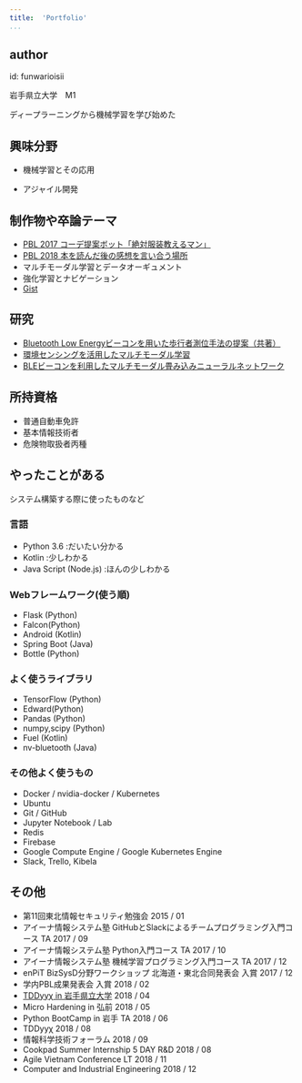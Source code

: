 ```yaml
---
title:  'Portfolio'
...
```



## author

id: funwarioisii

岩手県立大学　M1

ディープラーニングから機械学習を学び始めた



## 興味分野

 * 機械学習とその応用

 * アジャイル開発


## 制作物や卒論テーマ

 - [PBL 2017 コーデ提案ボット「絶対服装教えるマン」](https://github.com/fashion-monster/LineBot)
 - [PBL 2018 本を読んだ後の感想を言い合う場所](https://github.com/yorumizi)
 - マルチモーダル学習とデータオーギュメント
 - 強化学習とナビゲーション
 - [Gist](https://gist.github.com/funwarioisii)

## 研究
 - [Bluetooth Low Energyビーコンを用いた歩行者測位手法の提案（共著）](https://www.ipsj.or.jp/event/fit/fit2016/FIT2016program_web/data/html/abstract/M-028.html)
 - [環境センシングを活用したマルチモーダル学習](https://www.gakkai-web.net/gakkai/ipsj/80program/data/pdf/7M-02.html)
 - [BLEビーコンを利用したマルチモーダル畳み込みニューラルネットワーク
](https://www.ipsj.or.jp/event/fit/fit2018/FIT2018_program_web/data/html/abstract/CH-004.html)

## 所持資格

 - 普通自動車免許
 - 基本情報技術者
 - 危険物取扱者丙種


## やったことがある
システム構築する際に使ったものなど

### 言語
- Python 3.6 :だいたい分かる
- Kotlin :少しわかる
- Java Script (Node.js) :ほんの少しわかる

### Webフレームワーク(使う順)
- Flask (Python)
- Falcon(Python)
- Android (Kotlin)
- Spring Boot (Java)
- Bottle (Python)

### よく使うライブラリ
- TensorFlow (Python)
- Edward(Python)
- Pandas (Python)
- numpy,scipy (Python)
- Fuel (Kotlin)
- nv-bluetooth (Java)

### その他よく使うもの
- Docker / nvidia-docker / Kubernetes
- Ubuntu
- Git / GitHub
- Jupyter Notebook / Lab
- Redis
- Firebase
- Google Compute Engine / Google Kubernetes Engine
- Slack, Trello, Kibela

## その他
- 第11回東北情報セキュリティ勉強会 2015 / 01
- アイーナ情報システム塾 GitHubとSlackによるチームプログラミング入門コース TA 2017 / 09
- アイーナ情報システム塾 Python入門コース TA 2017 / 10
- アイーナ情報システム塾 機械学習プログラミング入門コース TA 2017 / 12
- enPiT BizSysD分野ワークショップ 北海道・東北合同発表会 入賞 2017 / 12 
- 学内PBL成果発表会 入賞 2018 / 02
- [TDDyyχ in 岩手県立大学](https://gist.github.com/funwarioisii/c0fdb74292775f094efa358d221a1cfd) 2018 / 04
- Micro Hardening in 弘前 2018 / 05
- Python BootCamp in 岩手 TA 2018 / 06
- TDDyyχ 2018 / 08
- 情報科学技術フォーラム 2018 / 09
- Cookpad Summer Internship 5 DAY R&D 2018 / 08
- Agile Vietnam Conference LT 2018 / 11
- Computer and Industrial Engineering 2018 / 12